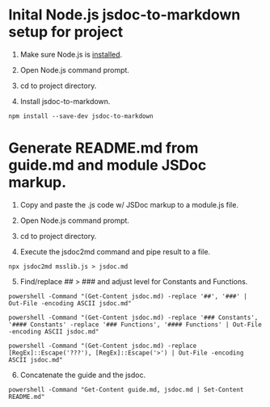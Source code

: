 # Inital Node.js jsdoc-to-markdown setup for project

1. Make sure Node.js is [installed](https://nodejs.org/en/download/).

2. Open Node.js command prompt.

3. cd to project directory.

4. Install jsdoc-to-markdown.

```
npm install --save-dev jsdoc-to-markdown
```

# Generate README.md from guide.md and module JSDoc markup.

1. Copy and paste the .js code w/ JSDoc markup to a module.js file.

2. Open Node.js command prompt.

3. cd to project directory.

4. Execute the jsdoc2md command and pipe result to a file.

```
npx jsdoc2md msslib.js > jsdoc.md
```

5. Find/replace ## > ### and adjust level for Constants and Functions.

```
powershell -Command "(Get-Content jsdoc.md) -replace '##', '###' | Out-File -encoding ASCII jsdoc.md"

powershell -Command "(Get-Content jsdoc.md) -replace '### Constants', '#### Constants' -replace '### Functions', '#### Functions' | Out-File -encoding ASCII jsdoc.md"

powershell -Command "(Get-Content jsdoc.md) -replace [RegEx]::Escape('???'), [RegEx]::Escape('>') | Out-File -encoding ASCII jsdoc.md"
```

6. Concatenate the guide and the jsdoc.

```
powershell -Command "Get-Content guide.md, jsdoc.md | Set-Content README.md"
```
